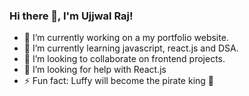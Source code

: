 ### Hi there 👋, I'm Ujjwal Raj!

- 🔭 I’m currently working on a my portfolio website.
- 🌱 I’m currently learning javascript, react.js and DSA.
- 👯 I’m looking to collaborate on frontend projects.
- 🤔 I’m looking for help with React.js 
- ⚡ Fun fact: Luffy will become the pirate king 👑
